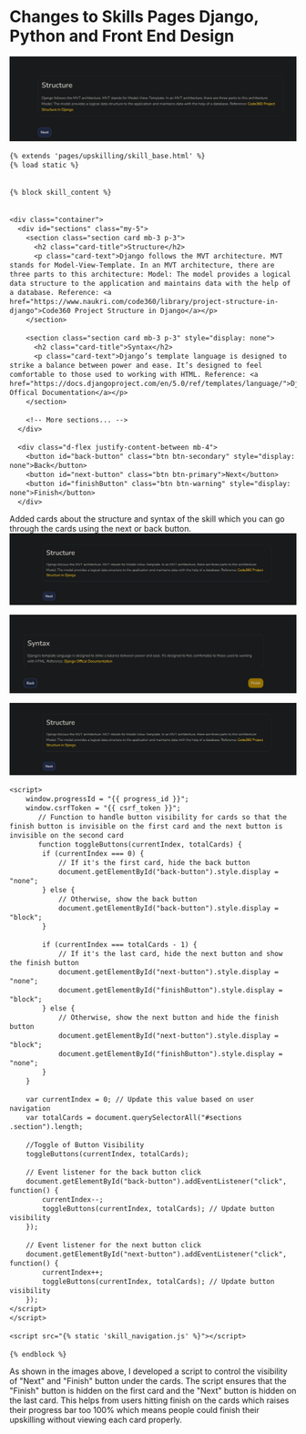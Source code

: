 # Changes to Skills Pages Django, Python and Front End Design

![Skills Page](images/Skills-Page.png)

```
{% extends 'pages/upskilling/skill_base.html' %} 
{% load static %}


{% block skill_content %}


<div class="container">
  <div id="sections" class="my-5">
    <section class="section card mb-3 p-3">
      <h2 class="card-title">Structure</h2>
      <p class="card-text">Django follows the MVT architecture. MVT stands for Model-View-Template. In an MVT architecture, there are three parts to this architecture: Model: The model provides a logical data structure to the application and maintains data with the help of a database. Reference: <a href="https://www.naukri.com/code360/library/project-structure-in-django">Code360 Project Structure in Django</a></p>
    </section>

    <section class="section card mb-3 p-3" style="display: none">
      <h2 class="card-title">Syntax</h2>
      <p class="card-text">Django’s template language is designed to strike a balance between power and ease. It’s designed to feel comfortable to those used to working with HTML. Reference: <a href="https://docs.djangoproject.com/en/5.0/ref/templates/language/">Django Offical Documentation</a></p>
    </section>

    <!-- More sections... -->
  </div>

  <div class="d-flex justify-content-between mb-4">
    <button id="back-button" class="btn btn-secondary" style="display: none">Back</button>
    <button id="next-button" class="btn btn-primary">Next</button>
    <button id="finishButton" class="btn btn-warning" style="display: none">Finish</button>
  </div>
```
Added cards about the structure and syntax of the skill which you can go through the cards using the next or back button.
![Next](images/Next.png)

![Finish](images/Finish.png)

![Next](images/Next.png)

```
<script>
    window.progressId = "{{ progress_id }}";
    window.csrfToken = "{{ csrf_token }}";
       // Function to handle button visibility for cards so that the finish button is invisible on the first card and the next button is invisible on the second card
       function toggleButtons(currentIndex, totalCards) {
        if (currentIndex === 0) {
            // If it's the first card, hide the back button
            document.getElementById("back-button").style.display = "none";
        } else {
            // Otherwise, show the back button
            document.getElementById("back-button").style.display = "block";
        }

        if (currentIndex === totalCards - 1) {
            // If it's the last card, hide the next button and show the finish button
            document.getElementById("next-button").style.display = "none";
            document.getElementById("finishButton").style.display = "block";
        } else {
            // Otherwise, show the next button and hide the finish button
            document.getElementById("next-button").style.display = "block";
            document.getElementById("finishButton").style.display = "none";
        }
    }

    var currentIndex = 0; // Update this value based on user navigation
    var totalCards = document.querySelectorAll("#sections .section").length;

    //Toggle of Button Visibility 
    toggleButtons(currentIndex, totalCards);

    // Event listener for the back button click
    document.getElementById("back-button").addEventListener("click", function() {
        currentIndex--;
        toggleButtons(currentIndex, totalCards); // Update button visibility
    });

    // Event listener for the next button click
    document.getElementById("next-button").addEventListener("click", function() {
        currentIndex++;
        toggleButtons(currentIndex, totalCards); // Update button visibility
    });
</script>
</script>

<script src="{% static 'skill_navigation.js' %}"></script>

{% endblock %}
```
As shown in the images above, I developed a script to control the visibility of "Next" and "Finish" button under the cards. The script ensures that the "Finish" button is hidden on the first card and the "Next" button is hidden on the last card.
This helps from users hitting finish on the cards which raises their progress bar too 100% which means people could finish their upskilling without viewing each card properly.
